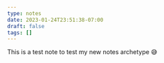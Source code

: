 ```yaml
---
type: notes
date: 2023-01-24T23:51:38-07:00
draft: false
tags: []
---
```


This is a test note to test my new notes archetype 😅